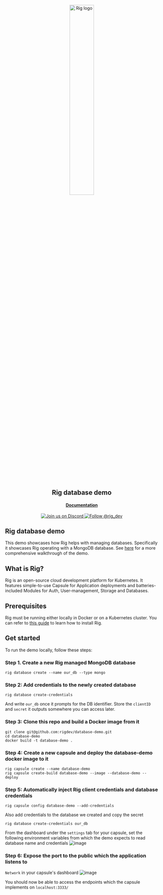 <p align="center">
  <a href="https://rig.dev">
    <picture>
      <img alt="Rig logo" src="https://github-production-user-asset-6210df.s3.amazonaws.com/22043/265044731-d8433e7b-4fe5-40ee-a2a2-bbfec9b26c63.svg" width="40%">
    </picture>
  </a>
</p>
<h2 align="center">
  Rig database demo
</h2>

<h4 align="center">
  <a href="https://docs.rig.dev">Documentation</a>
</h4>
<p align="center">
  <a href="[https://twitter.com/intent/follow?screen_name=rig_dev](https://discord.gg/Tn5wmXMM2U)">
    <img src="https://img.shields.io/discord/1076063204893012049" alt="Join us on Discord" />
  </a>
  <a href="https://twitter.com/intent/follow?screen_name=rig_dev">
    <img src="https://img.shields.io/twitter/follow/rig_dev?label=Follow%20@rig_dev" alt="Follow @rig_dev" />
  </a>
</p>

## Rig database demo

This demo showcases how Rig helps with managing databases. Specifically it showcases Rig operating with a MongoDB database. See [here](http://docs.rig.dev) for a more comprehensive walkthrough of the demo.

## What is Rig?

Rig is an open-source cloud development platform for Kubernetes. It features simple-to-use Capsule for Application deployments and batteries-included Modules for Auth, User-management, Storage and Databases.

## Prerequisites

Rig must be running either locally in Docker or on a Kubernetes cluster. You can refer to [this guide](https://docs.rig.dev/get-started) to learn how to install Rig.

## Get started

To run the demo locally, follow these steps:

### Step 1. Create a new Rig managed MongoDB database

```
rig database create --name our_db --type mongo
```

### Step 2: Add credentials to the newly created database

```
rig database create-credentials
```

And write `our_db` once it prompts for the DB identifier.
Store the `clientID` and `secret` it outputs somewhere you can access later.

### Step 3: Clone this repo and build a Docker image from it

```
git clone git@github.com:rigdev/database-demo.git
cd database-demo
docker build -t database-demo .
```

### Step 4: Create a new capsule and deploy the database-demo docker image to it

```
rig capsule create --name database-demo
rig capsule create-build database-demo --image --database-demo --deploy
```

### Step 5: Automatically inject Rig client credentials and database credentials

```
rig capsule config database-demo --add-credentials
```

Also add credentials to the database we created and copy the secret

```
rig database create-credentials our_db
```

From the dashboard under the `settings` tab for your capsule, set the following environment variables from which the demo expects to read database name and credentials
![image](https://i.imgur.com/LAIaB1E.png)

### Step 6: Expose the port to the public which the application listens to

`Network` in your capsule's dashboard
![image](https://i.imgur.com/lAHNeA7.png)

You should now be able to access the endpoints which the capsule implements on `localhost:3333/`
